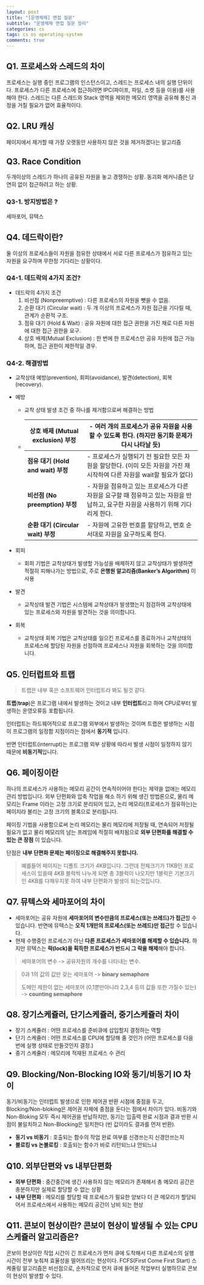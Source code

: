 ```yaml
---
layout: post
title: "[운영체제] 면접 질문"
subtitle: "운영체제 면접 질문 정리"
categories: cs
tags: cs os operating-system
comments: true
---
```


## Q1. 프로세스와 스레드의 차이

프로세스는 실행 중인 프로그램의 인스턴스이고, 스레드는 프로세스 내의 실행 단위이다.
프로세스가 다른 프로세스에 접근하려면 IPC(파이프, 파일, 소켓 등을 이용)를 사용해야 한다.
스레드는 다른 스레드와 Stack 영역을 제외한 메모리 영역을 공유해 통신 과정을 거칠 필요가 없어 효율적이다.



## Q2. LRU 캐싱

페이지에서 제거할 때 가장 오랫동안 사용하지 않은 것을 제거하겠다는 알고리즘



## Q3. Race Condition

두개이상의 스레드가 하나의 공유된 자원을 놓고 경쟁하는 상황. 동괴화 메커니즘은 당연히 없이 접근하려고 하는 상황.



### Q3-1. 방지방법은 ? 

세마포어, 뮤텍스



## Q4. 데드락이란?

둘 이상의 프로세스들이 자원을 점유한 상태에서 서로 다른 프로세스가 점유하고 있는 자원을 요구하며 무한정 기다리는 상황이다.

### Q4-1. 데드락의 4가지 조건?

- 데드락의 4가지 조건
  1. 비선점 (Nonpreemptive) : 다른 프로세스의 자원을 뺏을 수 없음.
  2. 순환 대기 (Circular wait) : 두 개 이상의 프로세스가 자원 접근을 기다릴 때, 관계가 순환적 구조.
  3. 점유 대기 (Hold & Wait) : 공유 자원에 대한 접근 권한을 가진 채로 다른 자원에 대한 접근 권한을 요구.
  4. 상호 배제(Mutual Exclusion) : 한 번에 한 프로세스만 공유 자원에 접근 가능하며, 접근 권한이 제한적일 경우.

### Q4-2. 해결방법

- 교착상태 예방(prevention), 회피(avoidance), 발견(detection), 회복(recovery).

- 예방

  - 교착 상태 발생 조건 중 하나를 제거함으로써 해결하는 방법

  - | **상호 배제 (Mutual exclusion) 부정** | - 여러 개의 프로세스가 공유 자원을 사용할 수 있도록 한다. (하지만 동기화 문제가 다시 나타날 듯) |
    | ------------------------------------- | ------------------------------------------------------------ |
    | **점유 대기 (Hold and wait) 부정**    | - 프로세스가 실행되기 전 필요한 모든 자원을 할당한다. (이미 모든 자원을 가진 채 시작하여 다른 자원을 wait할 필요가 없다) |
    | **비선점 (No preemption) 부정**       | - 자원을 점유하고 있는 프로세스가 다른 자원을 요구할 때 점유하고 있는 자원을 반납하고, 요구한 자원을 사용하기 위해 기다리게 한다. |
    | **순환 대기 (Circular wait) 부정**    | - 자원에 고유한 번호를 할당하고, 번호 순서대로 자원을 요구하도록 한다. |

- 회피

  - 회피 기법은 교착상태가 발생할 가능성을 배제하지 않고 교착상태가 발생하면 적절히 피해나가는 방법으로, 주로 **은행원 알고리즘(Banker’s Algorithm)** 이 사용

- 발견

  - 교착상태 발견 기법은 시스템에 교착상태가 발생했는지 점검하여 교착상태에 있는 프로세스와 자원을 발견하는 것을 의미합니다.

- 회복

  - 교착상태 회복 기법은 교착상태를 일으킨 프로세스를 종료하거나 교착상태의 프로세스에 할당된 자원을 선점하여 프로세스나 자원을 회복하는 것을 의미합니다.

## Q5. 인터럽트와 트랩

> 트랩은 내부 혹은 소프트웨어 인터럽트라 봐도 될것 같다.

**트랩**(**trap**)은 프로그램 내에서 발생하는 것이고 내부 **인터럽트**라고 하며 CPU로부터 발생하는 운영오류등 포함됩니다. 

인터럽트는 하드웨어적으로 프로그램 외부에서 발생하는 것이며 트랩은 발생하는 시점이 프로그램의 일정함 지점이라는 점에서 **동기적** 입니다. 

반면 인터럽트(interrupt)는 프로그램 외부 상황에 따라서 발생 시점이 일정하지 않기 때문에 **비동기적**입니다. 

## Q6. 페이징이란

하나의 프로세스가 사용하는 메모리 공간이 연속적이어야 한다는 제약을 없애는 메모리 관리 방법입니다. 외부 단편화와 압축 작업을 해소 하기 위해 생긴 방법론으로, 물리 메모리는 Frame 이라는 고정 크기로 분리되어 있고, 논리 메모리(프로세스가 점유하는)는 페이지라 불리는 고정 크기의 블록으로 분리됩니다.

페이징 기법을 사용함으로써 논리 메모리는 물리 메모리에 저장될 때, 연속되어 저장될 필요가 없고 물리 메모리의 남는 프레임에 적절히 배치됨으로 **외부 단편화를 해결할 수 있는 큰 장점** 이 있습니다.

단점은 **내부 단편화 문제는 페이징으로 해결해주지 못합니다.**

> 예를들어 페이지는 디폴트 크기가 4KB입니다. 그런데 전체크기가 11KB인 프로세스이 있을때 4KB 블럭씩 나누게 되면 총 3블럭이 나오지만 1블럭은 기본크기인 4KB를 다채우지못 하여 내부 단편화가 발생이 되는것입니다.

## Q7. 뮤텍스와 세마포어의 차이

- 세마포어는 공유 자원에 **세마포어의 변수만큼의 프로세스(또는 쓰레드)가 접근**할 수 있습니다. 반면에 뮤텍스는 **오직 1개만의 프로세스(또는 쓰레드)만 접근**할 수 있습니다.
- 현재 수행중인 프로세스가 아닌 **다른 프로세스가 세마포어를 해제할 수 있습니다.** 하지만 뮤텍스는 **락(lock)을 획득한 프로세스가 반드시 그 락을 해제**해야 합니다.

> 세마포어의 변수 -> 공유자원의 개수를 나타내는 변수.

> 0과 1의 값의 값만 갖는 세마포어 -> **binary semaphore**
>
> 도메인 제한이 없는 세마포어 (0,1뿐만아니라 2,3,4 등의 값들 또한 가질수 있는) -> **counting semaphore**



## Q8. 장기스케쥴러, 단기스케쥴러, 중기스케쥴러 차이

* 장기 스케쥴러 : 어떤 프로세스를 준비큐에 삽입할지 결정하는 역할
* 단기 스케쥴러 : 어떤 프로세스를 CPU에 할당해 줄 것인가 (어떤 프로세스를 다음 번에 실행 상태로 만들것인지 결정.)
* 중기 스케쥴러 :  메모리에 적재된 프로세스 수 관리



## Q9. Blocking/Non-Blocking IO와 동기/비동기 IO 차이

동기/비동기는 인터럽트 발생으로 인한 제어권 반환 시점에 중점을 두고, Blocking/Non-bloking은 제어권 자체에 중점을 둔다는 점에서 차이가 있다. 비동기와 Non-Bloking 모두 즉시 제어권을 반납하지만, 동기는 입출력 완료 시점과 결과 반환 시점이 불일치하고 Non-Blocking은 일치한다 (빈 값이라도 결과를 먼저 반환).

* **동기 vs 비동기** : 호출되는 함수의 작업 완료 여부를 신경쓰는지 신경안쓰는지
* **블로킹 vs 논블로킹** : 호출되는 함수가 바로 리턴되느냐 안되느냐



## Q10. 외부단편와 vs 내부단편화

* **외부 단편화** : 중간중간에 생긴 사용하지 않는 메모리가 존재해서 총 메모리 공간은 충분하지만 실제로 할당할 수 없는 상황
* **내부 단편화** : 메모리를 할당할 때 프로세스가 필요한 양보다 더 큰 메모리가 할당되어서 프로세스에서 사용하는 메모리 공간이 낭비 되는 현상

## Q11. 콘보이 현상이란? 콘보이 현상이 발생될 수 있는 CPU 스케쥴러 알고리즘은?

콘보이 현상이란 작업 시간이 긴 프로세스가 먼저 큐에 도착해서 다른 프로세스의 실행 시간이 전부 늦춰져 효율성을 떨어뜨리는 현상이다. FCFS(First Come First Start) 스케줄링 알고리즘은 비선점으로, 순차적으로 먼저 큐에 들어온 작업부터 실행하므로 콘보이 현상이 발생할 수 있다.

#### 
